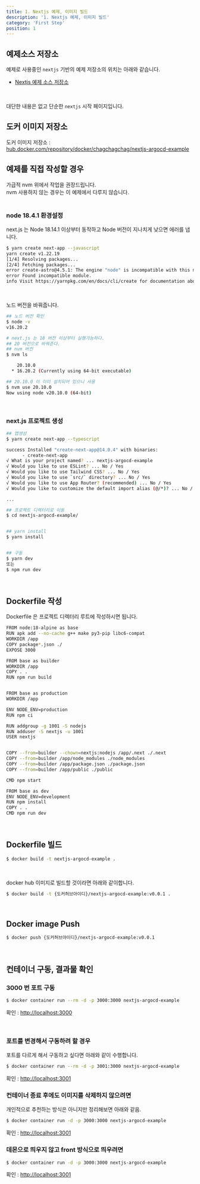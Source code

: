 ```yaml
---
title: 1. Nextjs 예제, 이미지 빌드
description: '1. Nextjs 예제, 이미지 빌드'
category: 'First Step'
position: 1
---
```


## 예제소스 저장소
예제로 사용중인 `nextjs` 기반의 예제 저장소의 위치는 아래와 같습니다.
- [Nextjs 예제 소스 저장소](https://github.com/chagchagchag/nextjs-example-argocd-source)
<br>

대단한 내용은 없고 단순한 `nextjs` 시작 페이지입니다.
<br>

## 도커 이미지 저장소 
도커 이미지 저장소 : [hub.docker.com/repository/docker/chagchagchag/nextjs-argocd-example](https://hub.docker.com/repository/docker/chagchagchag/nextjs-argocd-example/general)
<br>

## 예제를 직접 작성할 경우
가급적 nvm 위에서 작업을 권장드립니다.<br>
nvm 사용하지 않는 경우는 이 예제에서 다루지 않습니다.<br>
<br>

### node 18.4.1 환경설정
next.js 는 Node 18.14.1 이상부터 동작하고 Node 버전이 지나치게 낮으면 에러를 냅니다.
```bash
$ yarn create next-app --javascript
yarn create v1.22.19
[1/4] Resolving packages...
[2/4] Fetching packages...
error create-astro@4.5.1: The engine "node" is incompatible with this module. Expected version ">=18.14.1". Got "16.20.2"
error Found incompatible module.
info Visit https://yarnpkg.com/en/docs/cli/create for documentation about this command.
```
<br>

노드 버전을 바꿔줍니다.
```bash
## 노드 버전 확인
$ node -v
v16.20.2

# next.js 는 18 버전 이상부터 실행가능하다.
## 20 버전으로 바꿔준다.
## nvm 버전
$ nvm ls

    20.10.0
  * 16.20.2 (Currently using 64-bit executable)

## 20.10.0 이 이미 설치되어 있으니 사용
$ nvm use 20.10.0
Now using node v20.10.0 (64-bit)
```
<br>

### next.js 프로젝트 생성

```bash
## 앱생성
$ yarn create next-app --typescript

success Installed "create-next-app@14.0.4" with binaries:
      - create-next-app
√ What is your project named? ... nextjs-argocd-example
√ Would you like to use ESLint? ... No / Yes
√ Would you like to use Tailwind CSS? ... No / Yes
√ Would you like to use `src/` directory? ... No / Yes
√ Would you like to use App Router? (recommended) ... No / Yes
√ Would you like to customize the default import alias (@/*)? ... No / Yes

... 

## 프로젝트 디렉터리로 이동
$ cd nextjs-argocd-example/


## yarn install
$ yarn install


## 구동 
$ yarn dev
또는
$ npm run dev
```
<br>

## Dockerfile 작성
Dockerfile 은 프로젝트 디렉터리 루트에 작성하시면 됩니다.

```bash
FROM node:18-alpine as base
RUN apk add --no-cache g++ make py3-pip libc6-compat
WORKDIR /app
COPY package*.json ./
EXPOSE 3000

FROM base as builder
WORKDIR /app
COPY . .
RUN npm run build


FROM base as production
WORKDIR /app

ENV NODE_ENV=production
RUN npm ci

RUN addgroup -g 1001 -S nodejs
RUN adduser -S nextjs -u 1001
USER nextjs


COPY --from=builder --chown=nextjs:nodejs /app/.next ./.next
COPY --from=builder /app/node_modules ./node_modules
COPY --from=builder /app/package.json ./package.json
COPY --from=builder /app/public ./public

CMD npm start

FROM base as dev
ENV NODE_ENV=development
RUN npm install 
COPY . .
CMD npm run dev
```
<br>

## Dockerfile 빌드
```bash
$ docker build -t nextjs-argocd-example .
```
<br>

docker hub 이미지로 빌드할 것이라면 아래와 같이합니다.
```bash
$ docker build -t {도커허브아이디}/nextjs-argocd-example:v0.0.1 .
```
<br>

## Docker image Push
```bash
$ docker push {도커허브아이디}/nextjs-argocd-example:v0.0.1
```
<br>

## 컨테이너 구동, 결과물 확인
### 3000 번 포트 구동

```bash
$ docker container run --rm -d -p 3000:3000 nextjs-argocd-example
```

확인 : [http://localhost:3000](http://localhost:3000)

<br>


### 포트를 변경해서 구동하려 할 경우
포트를 다르게 해서 구동하고 싶다면 아래와 같이 수행합니다.

```bash
$ docker container run --rm -d -p 3001:3000 nextjs-argocd-example
```

확인 : [http://localhost:3001](http://localhost:3001)
<br>

### 컨테이너 종료 후에도 이미지를 삭제하지 않으려면
개인적으로 추천하는 방식은 아니지만 정리해보면 아래와 같음.
```bash
$ docker container run -d -p 3000:3000 nextjs-argocd-example
```

확인 : [http://localhost:3001](http://localhost:3001)
<br>

### 데몬으로 띄우지 않고 front 방식으로 띄우려면
```bash
$ docker container run -d -p 3000:3000 nextjs-argocd-example
```

확인 : [http://localhost:3001](http://localhost:3001)
<br>
